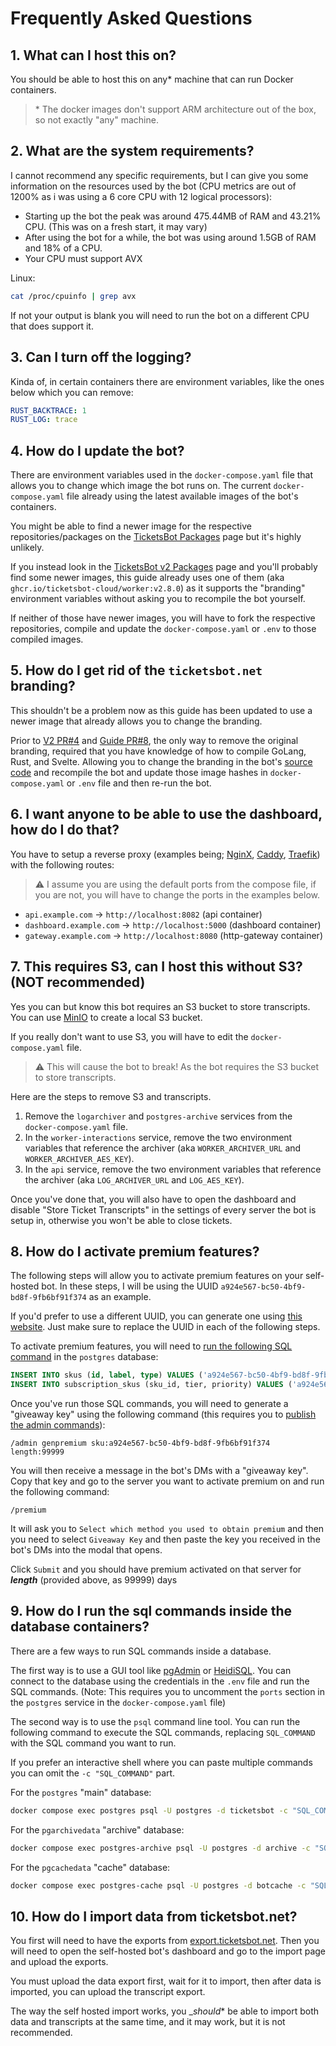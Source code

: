 # Frequently Asked Questions

## 1. What can I host this on?

You should be able to host this on any* machine that can run Docker containers.

> \* The docker images don't support ARM architecture out of the box, so not exactly "any" machine.

## 2. What are the system requirements?

I cannot recommend any specific requirements, but I can give you some information on the resources used by the bot (CPU metrics are out of 1200% as i was using a 6 core CPU with 12 logical processors):

- Starting up the bot the peak was around 475.44MB of RAM and 43.21% CPU. (This was on a fresh start, it may vary)
- After using the bot for a while, the bot was using around 1.5GB of RAM and 18% of a CPU.
- Your CPU must support AVX

Linux:

```bash
cat /proc/cpuinfo | grep avx
```

If not your output is blank you will need to run the bot on a different CPU that does support it.

## 3. Can I turn off the logging?

Kinda of, in certain containers there are environment variables, like the ones below which you can remove:

```yaml
RUST_BACKTRACE: 1
RUST_LOG: trace
```

## 4. How do I update the bot?

There are environment variables used in the `docker-compose.yaml` file that allows you to change which image the bot runs on. The current `docker-compose.yaml` file already using the latest available images of the bot's containers.

You might be able to find a newer image for the respective repositories/packages on the [TicketsBot Packages](https://github.com/orgs/TicketsBot/packages) page but it's highly unlikely.

If you instead look in the [TicketsBot v2 Packages](https://github.com/orgs/TicketsBot-cloud/packages) page and you'll probably find some newer images, this guide already uses one of them (aka `ghcr.io/ticketsbot-cloud/worker:v2.8.0`) as it supports the "branding" environment variables without asking you to recompile the bot yourself.

If neither of those have newer images, you will have to fork the respective repositories, compile and update the `docker-compose.yaml` or `.env` to those compiled images.

## 5. How do I get rid of the `ticketsbot.net` branding?

This shouldn't be a problem now as this guide has been updated to use a newer image that already allows you to change the branding.

Prior to [V2 PR#4](https://github.com/TicketsBot-cloud/worker/pull/4) and [Guide PR#8](https://github.com/DanPlayz0/ticketsbot-self-host-guide/pull/8), the only way to remove the original branding, required that you have knowledge of how to compile GoLang, Rust, and Svelte. Allowing you to change the branding in the bot's [source code](https://github.com/TicketsBot) and recompile the bot and update those image hashes in `docker-compose.yaml` or `.env` file and then re-run the bot.

## 6. I want anyone to be able to use the dashboard, how do I do that?

You have to setup a reverse proxy (examples being; [NginX](https://nginx.org/), [Caddy](https://caddyserver.com/), [Traefik](https://traefik.io/traefik/)) with the following routes:

> :warning: I assume you are using the default ports from the compose file, if you are not, you will have to change the ports in the examples below.

- `api.example.com` -> `http://localhost:8082` (api container)
- `dashboard.example.com` -> `http://localhost:5000` (dashboard container)
- `gateway.example.com` -> `http://localhost:8080` (http-gateway container)

## 7. This requires S3, can I host this without S3? (NOT recommended)

Yes you can but know this bot requires an S3 bucket to store transcripts. You can use [MinIO](https://min.io/) to create a local S3 bucket.

If you really don't want to use S3, you will have to edit the `docker-compose.yaml` file.

> :warning: This will cause the bot to break! As the bot requires the S3 bucket to store transcripts.

Here are the steps to remove S3 and transcripts.

1. Remove the `logarchiver` and `postgres-archive` services from the `docker-compose.yaml` file.
2. In the `worker-interactions` service, remove the two environment variables that reference the archiver (aka `WORKER_ARCHIVER_URL` and `WORKER_ARCHIVER_AES_KEY`).
3. In the `api` service, remove the two environment variables that reference the archiver (aka `LOG_ARCHIVER_URL` and `LOG_AES_KEY`).

Once you've done that, you will also have to open the dashboard and disable "Store Ticket Transcripts" in the settings of every server the bot is setup in, otherwise you won't be able to close tickets.

## 8. How do I activate premium features?

The following steps will allow you to activate premium features on your self-hosted bot. In these steps, I will be using the UUID `a924e567-bc50-4bf9-bd8f-9fb6bf91f374` as an example.

If you'd prefer to use a different UUID, you can generate one using [this website](https://www.uuidgenerator.net/version4). Just make sure to replace the UUID in each of the following steps.

To activate premium features, you will need to [run the following SQL command](#9-how-do-i-run-the-sql-commands-inside-the-database-containers) in the `postgres` database:

```sql
INSERT INTO skus (id, label, type) VALUES ('a924e567-bc50-4bf9-bd8f-9fb6bf91f374', 'Premium Monthly', 'subscription');
INSERT INTO subscription_skus (sku_id, tier, priority) VALUES ('a924e567-bc50-4bf9-bd8f-9fb6bf91f374', 'premium', 0);
```

Once you've run those SQL commands, you will need to generate a "giveaway key" using the following command (this requires you to [publish the admin commands](#registering-the-slash-commands-using-docker-recommended)):

```text
/admin genpremium sku:a924e567-bc50-4bf9-bd8f-9fb6bf91f374 length:99999
```

You will then receive a message in the bot's DMs with a "giveaway key". Copy that key and go to the server you want to activate premium on and run the following command:

```text
/premium
```

It will ask you to `Select which method you used to obtain premium` and then you need to select `Giveaway Key` and then paste the key you received in the bot's DMs into the modal that opens.

Click `Submit` and you should have premium activated on that server for *__length__* (provided above, as 99999) days

## 9. How do I run the sql commands inside the database containers?

There are a few ways to run SQL commands inside a database.

The first way is to use a GUI tool like [pgAdmin](https://www.pgadmin.org/) or [HeidiSQL](https://www.heidisql.com/). You can connect to the database using the credentials in the `.env` file and run the SQL commands. (Note: This requires you to uncomment the `ports` section in the `postgres` service in the `docker-compose.yaml` file)

The second way is to use the `psql` command line tool. You can run the following command to execute the SQL commands, replacing `SQL_COMMAND` with the SQL command you want to run.

If you prefer an interactive shell where you can paste multiple commands you can omit the `-c "SQL_COMMAND"` part.

For the `postgres` "main" database:

```bash
docker compose exec postgres psql -U postgres -d ticketsbot -c "SQL_COMMAND"
```

For the `pgarchivedata` "archive" database:

```bash
docker compose exec postgres-archive psql -U postgres -d archive -c "SQL_COMMAND"
```

For the `pgcachedata` "cache" database:

```bash
docker compose exec postgres-cache psql -U postgres -d botcache -c "SQL_COMMAND"
```

## 10. How do I import data from ticketsbot.net?

You first will need to have the exports from [export.ticketsbot.net](https://export.ticketsbot.net). Then you will need to open the self-hosted bot's dashboard and go to the import page and upload the exports.

You must upload the data export first, wait for it to import, then after data is imported, you can upload the transcript export.

The way the self hosted import works, you _*should** be able to import both data and transcripts at the same time, and it may work, but it is not recommended.
